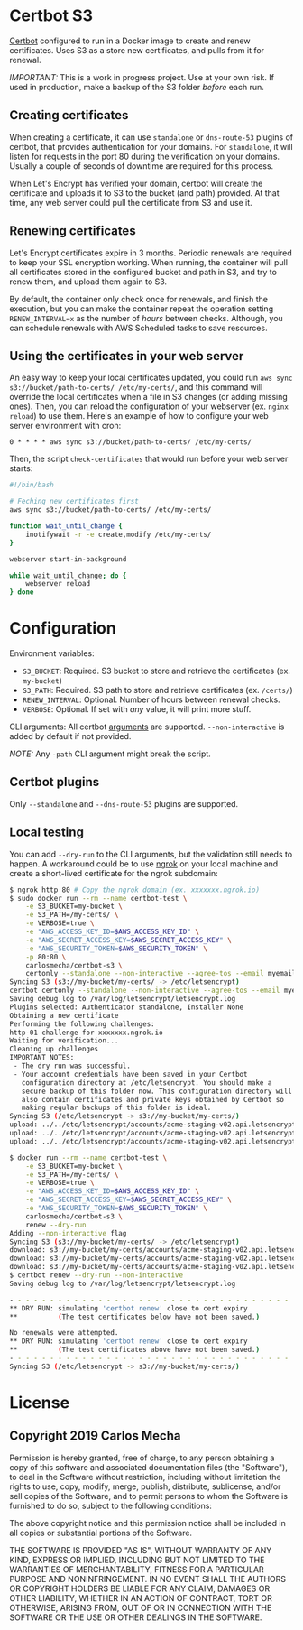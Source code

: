 # Certbot S3

[Certbot](https://certbot.eff.org/) configured to run in a Docker image to create and renew certificates. Uses S3 as a store new certificates, and pulls from it for renewal. 

*IMPORTANT:* This is a work in progress project. Use at your own risk. If used in production, make a backup of the S3 folder *before* each run. 

## Creating certificates
When creating a certificate, it can use `standalone` or `dns-route-53` plugins of certbot, that provides authentication for your domains. For 
`standalone`, it will listen for requests in the port 80 during the verification on your domains. Usually a couple of seconds of downtime are
required for this process.

When Let's Encrypt has verified your domain, certbot will create the certificate and uploads it to S3 to the bucket (and path) provided. At that time,
any web server could pull the certificate from S3 and use it.

## Renewing certificates
Let's Encrypt certificates expire in 3 months. Periodic renewals are required to keep your SSL encryption working. When running, the container
will pull all certificates stored in the configured bucket and path in S3, and try to renew them, and upload them again to S3.

By default, the container only check once for renewals, and finish the execution, but you can make the container repeat the operation setting
`RENEW_INTERVAL=x` as the number of _hours_ between checks. Although, you can schedule renewals with AWS Scheduled tasks to save resources.

## Using the certificates in your web server
An easy way to keep your local certificates updated, you could run `aws sync s3://bucket/path-to-certs/ /etc/my-certs/`, and this command will
override the local certificates when a file in S3 changes (or adding missing ones). Then, you can reload the configuration of your webserver 
(ex. `nginx reload`) to use them. Here's an example of how to configure your web server environment with cron:

```
0 * * * * aws sync s3://bucket/path-to-certs/ /etc/my-certs/
```

Then, the script `check-certificates` that would run before your web server starts:

```bash
#!/bin/bash

# Feching new certificates first
aws sync s3://bucket/path-to-certs/ /etc/my-certs/

function wait_until_change {
    inotifywait -r -e create,modify /etc/my-certs/
}

webserver start-in-background

while wait_until_change; do {
    webserver reload
} done
```

# Configuration

Environment variables:
- `S3_BUCKET`: Required. S3 bucket to store and retrieve the certificates (ex. `my-bucket`)
- `S3_PATH`: Required. S3 path to store and retrieve certificates (ex. `/certs/`)
- `RENEW_INTERVAL`: Optional. Number of hours between renewal checks.
- `VERBOSE`: Optional. If set with _any_ value, it will print more stuff.

CLI arguments: All certbot [arguments](https://certbot.eff.org/docs/using.html#certbot-command-line-options) are supported. `--non-interactive` is
added by default if not provided.

*NOTE:* Any `-path` CLI argument might break the script.

## Certbot plugins
Only `--standalone` and `--dns-route-53` plugins are supported.

## Local testing
You can add `--dry-run` to the CLI arguments, but the validation still needs to happen. A workaround could be to use [ngrok](https://ngrok.com/) on your
local machine and create a short-lived certificate for the ngrok subdomain:

```bash
$ ngrok http 80 # Copy the ngrok domain (ex. xxxxxxx.ngrok.io)
$ sudo docker run --rm --name certbot-test \
    -e S3_BUCKET=my-bucket \
    -e S3_PATH=/my-certs/ \
    -e VERBOSE=true \
    -e "AWS_ACCESS_KEY_ID=$AWS_ACCESS_KEY_ID" \
    -e "AWS_SECRET_ACCESS_KEY=$AWS_SECRET_ACCESS_KEY" \
    -e "AWS_SECURITY_TOKEN=$AWS_SECURITY_TOKEN" \
    -p 80:80 \
    carlosmecha/certbot-s3 \
    certonly --standalone --non-interactive --agree-tos --email myemail@example.com --dry-run -d xxxxxxx.ngrok.io
Syncing S3 (s3://my-bucket/my-certs/ -> /etc/letsencrypt)
certbot certonly --standalone --non-interactive --agree-tos --email myemail@example.com --dry-run -d xxxxxxx.ngrok.io --non-interactive
Saving debug log to /var/log/letsencrypt/letsencrypt.log
Plugins selected: Authenticator standalone, Installer None
Obtaining a new certificate
Performing the following challenges:
http-01 challenge for xxxxxxx.ngrok.io
Waiting for verification...
Cleaning up challenges
IMPORTANT NOTES:
 - The dry run was successful.
 - Your account credentials have been saved in your Certbot
   configuration directory at /etc/letsencrypt. You should make a
   secure backup of this folder now. This configuration directory will
   also contain certificates and private keys obtained by Certbot so
   making regular backups of this folder is ideal.
Syncing S3 (/etc/letsencrypt -> s3://my-bucket/my-certs/)
upload: ../../etc/letsencrypt/accounts/acme-staging-v02.api.letsencrypt.org/directory/6a2e7b2bd3ff3977a0774d29fc4aa56a/private_key.json to s3://my-bucket/my-certs/accounts/acme-staging-v02.api.letsencrypt.org/directory/6a2e7b2bd3ff3977a0774d29fc4aa56a/private_key.json
upload: ../../etc/letsencrypt/accounts/acme-staging-v02.api.letsencrypt.org/directory/6a2e7b2bd3ff3977a0774d29fc4aa56a/regr.json to s3://my-bucket/my-certs/accounts/acme-staging-v02.api.letsencrypt.org/directory/6a2e7b2bd3ff3977a0774d29fc4aa56a/regr.json
upload: ../../etc/letsencrypt/accounts/acme-staging-v02.api.letsencrypt.org/directory/6a2e7b2bd3ff3977a0774d29fc4aa56a/meta.json to s3://my-bucket/my-certs/accounts/acme-staging-v02.api.letsencrypt.org/directory/6a2e7b2bd3ff3977a0774d29fc4aa56a/meta.json

$ docker run --rm --name certbot-test \
    -e S3_BUCKET=my-bucket \
    -e S3_PATH=/my-certs/ \
    -e VERBOSE=true \
    -e "AWS_ACCESS_KEY_ID=$AWS_ACCESS_KEY_ID" \
    -e "AWS_SECRET_ACCESS_KEY=$AWS_SECRET_ACCESS_KEY" \
    -e "AWS_SECURITY_TOKEN=$AWS_SECURITY_TOKEN" \
    carlosmecha/certbot-s3 \
    renew --dry-run
Adding --non-interactive flag
Syncing S3 (s3://my-bucket/my-certs/ -> /etc/letsencrypt)
download: s3://my-bucket/my-certs/accounts/acme-staging-v02.api.letsencrypt.org/directory/6a2e7b2bd3ff3977a0774d29fc4aa56a/regr.json to ../../etc/letsencrypt/accounts/acme-staging-v02.api.letsencrypt.org/directory/6a2e7b2bd3ff3977a0774d29fc4aa56a/regr.json
download: s3://my-bucket/my-certs/accounts/acme-staging-v02.api.letsencrypt.org/directory/6a2e7b2bd3ff3977a0774d29fc4aa56a/meta.json to ../../etc/letsencrypt/accounts/acme-staging-v02.api.letsencrypt.org/directory/6a2e7b2bd3ff3977a0774d29fc4aa56a/meta.json
download: s3://my-bucket/my-certs/accounts/acme-staging-v02.api.letsencrypt.org/directory/6a2e7b2bd3ff3977a0774d29fc4aa56a/private_key.json to ../../etc/letsencrypt/accounts/acme-staging-v02.api.letsencrypt.org/directory/6a2e7b2bd3ff3977a0774d29fc4aa56a/private_key.json
$ certbot renew --dry-run --non-interactive
Saving debug log to /var/log/letsencrypt/letsencrypt.log

- - - - - - - - - - - - - - - - - - - - - - - - - - - - - - - - - - - - - - - -
** DRY RUN: simulating 'certbot renew' close to cert expiry
**          (The test certificates below have not been saved.)

No renewals were attempted.
** DRY RUN: simulating 'certbot renew' close to cert expiry
**          (The test certificates above have not been saved.)
- - - - - - - - - - - - - - - - - - - - - - - - - - - - - - - - - - - - - - - -
Syncing S3 (/etc/letsencrypt -> s3://my-bucket/my-certs/)
```

# License

## Copyright 2019 Carlos Mecha

Permission is hereby granted, free of charge, to any person obtaining a copy of this software and associated documentation files (the "Software"), to deal in the Software without restriction, including without limitation the rights to use, copy, modify, merge, publish, distribute, sublicense, and/or sell copies of the Software, and to permit persons to whom the Software is furnished to do so, subject to the following conditions:

The above copyright notice and this permission notice shall be included in all copies or substantial portions of the Software.

THE SOFTWARE IS PROVIDED "AS IS", WITHOUT WARRANTY OF ANY KIND, EXPRESS OR IMPLIED, INCLUDING BUT NOT LIMITED TO THE WARRANTIES OF MERCHANTABILITY, FITNESS FOR A PARTICULAR PURPOSE AND NONINFRINGEMENT. IN NO EVENT SHALL THE AUTHORS OR COPYRIGHT HOLDERS BE LIABLE FOR ANY CLAIM, DAMAGES OR OTHER LIABILITY, WHETHER IN AN ACTION OF CONTRACT, TORT OR OTHERWISE, ARISING FROM, OUT OF OR IN CONNECTION WITH THE SOFTWARE OR THE USE OR OTHER DEALINGS IN THE SOFTWARE.
